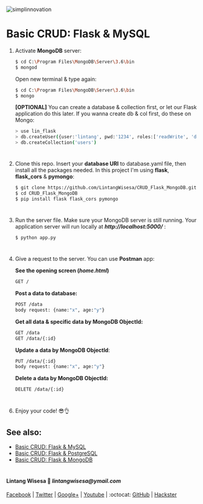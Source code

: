 ![simplinnovation](https://4.bp.blogspot.com/-f7YxPyqHAzY/WJ6VnkvE0SI/AAAAAAAADTQ/0tDQPTrVrtMAFT-q-1-3ktUQT5Il9FGdQCLcB/s350/simpLINnovation1a.png)

# Basic CRUD: Flask & MySQL

1. Activate __MongoDB__ server:
    
    ```bash
    $ cd C:\Program Files\MongoDB\Server\3.6\bin
    $ mongod
    ```
    
    Open new terminal & type again:
    
    ```bash
    $ cd C:\Program Files\MongoDB\Server\3.6\bin
    $ mongo
    ```

    __[OPTIONAL]__ You can create a database & collection first, or let our Flask application do this later. If you wanna create db & col first, do these on Mongo:

    ```bash
    > use lin_flask
    > db.createUser({user:'lintang', pwd:'1234', roles:['readWrite', 'dbAdmin']})
    > db.createCollection('users')
    ```

#

2. Clone this repo. Insert your __database URI__ to database.yaml file, then install all the packages needed. In this project I'm using __flask__, __flask_cors__ & __pymongo__:
    ```bash
    $ git clone https://github.com/LintangWisesa/CRUD_Flask_MongoDB.git
    $ cd CRUD_Flask_MongoDB
    $ pip install flask flask_cors pymongo
    ```

#

3. Run the server file. Make sure your MongoDB server is still running. Your application server will run locally at __*http://localhost:5000/*__ :
    ```bash
    $ python app.py
    ```

#

4. Give a request to the server. You can use __Postman__ app:
    
    __See the opening screen (*home.html*)__
    ```bash
    GET /
    ```

    __Post a data to database:__ 
    ```bash
    POST /data
    body request: {name:"x", age:"y"}
    ```
    __Get all data & specific data by MongoDB ObjectId:__
    ```bash
    GET /data
    GET /data/{:id}
    ```
    __Update a data by MongoDB ObjectId__:
    ```bash
    PUT /data/{:id}
    body request: {name:"x", age:"y"}
    ```
    __Delete a data by MongoDB ObjectId:__
    ```bash
    DELETE /data/{:id}
    ```

#

6. Enjoy your code! 😎👌

## See also:

- [Basic CRUD: Flask & MySQL](https://github.com/LintangWisesa/CRUD_Flask_MySQL)
- [Basic CRUD: Flask & PostgreSQL](https://github.com/LintangWisesa/CRUD_Flask_PostgreSQL)
- [Basic CRUD: Flask & MongoDB](https://github.com/LintangWisesa/CRUD_Flask_MongoDB)

#

#### Lintang Wisesa :love_letter: _lintangwisesa@ymail.com_

[Facebook](https://www.facebook.com/lintangbagus) | 
[Twitter](https://twitter.com/Lintang_Wisesa) |
[Google+](https://plus.google.com/u/0/+LintangWisesa1) |
[Youtube](https://www.youtube.com/user/lintangbagus) | 
:octocat: [GitHub](https://github.com/LintangWisesa) |
[Hackster](https://www.hackster.io/lintangwisesa)